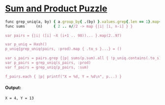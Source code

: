 [1]: http://rosettacode.org/wiki/Sum_and_Product_Puzzle

# [Sum and Product Puzzle][1]

```ruby
func grep_uniq(a, by) { a.group_by{ .(by) }.values.grep{.len == 1}.map{_[0]} }
func sums     (n)     { 2 .. n//2 -> map {|i| [i, n-i] } }
 
var pairs = {|i| ([i] ~X (i+1 .. 98))... }.map(2..97)

var p_uniq = Hash()
p_uniq{grep_uniq(pairs, :prod).map { .to_s }...} = ()
 
var s_pairs = pairs.grep {|p| sums(p.sum).all { !p_uniq.contains(.to_s) } }
var p_pairs = grep_uniq(s_pairs, :prod)
var f_pairs = grep_uniq(p_pairs, :sum)
 
f_pairs.each { |p| printf("X = %d, Y = %d\n", p...) }
```

#### Output:
```
X = 4, Y = 13
```
